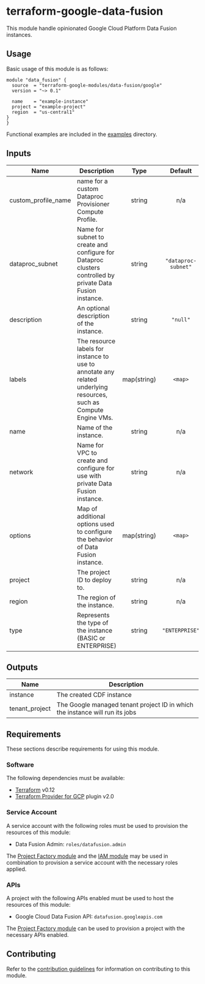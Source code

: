 # terraform-google-data-fusion

This module handle opinionated Google Cloud Platform Data Fusion instances.

## Usage

Basic usage of this module is as follows:

```hcl
module "data_fusion" {
  source  = "terraform-google-modules/data-fusion/google"
  version = "~> 0.1"

  name    = "example-instance"
  project = "example-project"
  region  = "us-central1"
}
}
```

Functional examples are included in the
[examples](./examples/) directory.

<!-- BEGINNING OF PRE-COMMIT-TERRAFORM DOCS HOOK -->
## Inputs

| Name | Description | Type | Default | Required |
|------|-------------|:----:|:-----:|:-----:|
| custom\_profile\_name | name for a custom Dataproc Provisioner Compute Profile. | string | n/a | yes |
| dataproc\_subnet | Name for subnet to create and configure for Dataproc clusters controlled by private Data Fusion instance. | string | `"dataproc-subnet"` | no |
| description | An optional description of the instance. | string | `"null"` | no |
| labels | The resource labels for instance to use to annotate any related underlying resources, such as Compute Engine VMs. | map(string) | `<map>` | no |
| name | Name of the instance. | string | n/a | yes |
| network | Name for VPC to create and configure for use with private Data Fusion instance. | string | n/a | yes |
| options | Map of additional options used to configure the behavior of Data Fusion instance. | map(string) | `<map>` | no |
| project | The project ID to deploy to. | string | n/a | yes |
| region | The region of the instance. | string | n/a | yes |
| type | Represents the type of the instance (BASIC or ENTERPRISE) | string | `"ENTERPRISE"` | no |

## Outputs

| Name | Description |
|------|-------------|
| instance | The created CDF instance |
| tenant\_project | The Google managed tenant project ID in which the instance will run its jobs |

<!-- END OF PRE-COMMIT-TERRAFORM DOCS HOOK -->

## Requirements

These sections describe requirements for using this module.

### Software

The following dependencies must be available:

- [Terraform][terraform] v0.12
- [Terraform Provider for GCP][terraform-provider-gcp] plugin v2.0

### Service Account

A service account with the following roles must be used to provision
the resources of this module:

- Data Fusion Admin: `roles/datafusion.admin`

The [Project Factory module][project-factory-module] and the
[IAM module][iam-module] may be used in combination to provision a
service account with the necessary roles applied.

### APIs

A project with the following APIs enabled must be used to host the
resources of this module:

- Google Cloud Data Fusion API: `datafusion.googleapis.com`

The [Project Factory module][project-factory-module] can be used to
provision a project with the necessary APIs enabled.

## Contributing

Refer to the [contribution guidelines](./CONTRIBUTING.md) for
information on contributing to this module.

[iam-module]: https://registry.terraform.io/modules/terraform-google-modules/iam/google
[project-factory-module]: https://registry.terraform.io/modules/terraform-google-modules/project-factory/google
[terraform-provider-gcp]: https://www.terraform.io/docs/providers/google/index.html
[terraform]: https://www.terraform.io/downloads.html
